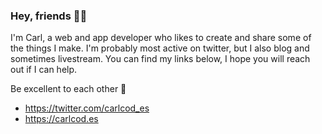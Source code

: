 ### Hey, friends 👋🙂

I'm Carl, a web and app developer who likes to create and share some of the things I make. I'm probably most active on twitter, but I also blog and sometimes livestream. You can find my links below, I hope you will reach out if I can help.

Be excellent to each other 🙂

 - https://twitter.com/carlcod_es
 - https://carlcod.es
 
<!--
**CarlSargunar/CarlSargunar** is a ✨ _special_ ✨ repository because its `README.md` (this file) appears on your GitHub profile.

Here are some ideas to get you started:

- 🔭 I’m currently working on ...
- 🌱 I’m currently learning ...
- 👯 I’m looking to collaborate on ...
- 🤔 I’m looking for help with ...
- 💬 Ask me about ...
- 📫 How to reach me: ...
- 😄 Pronouns: ...
- ⚡ Fun fact: ...
-->
